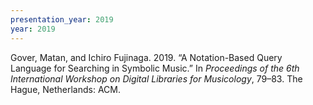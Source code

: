 ```yaml
---
presentation_year: 2019
year: 2019
---
```


Gover, Matan, and Ichiro Fujinaga. 2019. “A Notation-Based Query Language for Searching in Symbolic Music.” In <i>Proceedings of the 6th International Workshop on Digital Libraries for Musicology</i>, 79–83. The Hague, Netherlands: ACM.